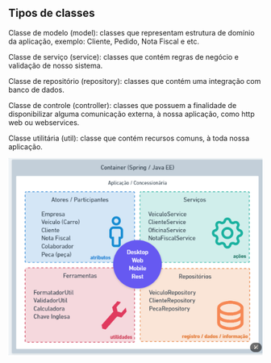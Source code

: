## Tipos de classes

Classe de modelo (model): classes que representam estrutura de domínio da aplicação, exemplo: Cliente, Pedido, Nota Fiscal e etc.

Classe de serviço (service): classes que contém regras de negócio e validação de nosso sistema.

Classe de repositório (repository): classes que contém uma integração com banco de dados.

Classe de controle (controller): classes que possuem a finalidade de disponibilizar alguma comunicação externa, à nossa aplicação, como http web ou webservices.

Classe utilitária (util): classe que contém recursos comuns, à toda nossa aplicação.

![imagem ilustativa](image.png)